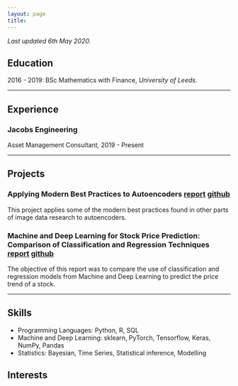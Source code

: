 ```yaml
---
layout: page
title:
---
```


_Last updated 6th May 2020._

## Education
2016 - 2019: BSc Mathematics with Finance, _University of Leeds_.

------------

## Experience
### Jacobs Engineering
Asset Management Consultant, 2019 - Present

-------------

## Projects
### Applying Modern Best Practices to Autoencoders [report](https://henriwoodcock.github.io/2020/04/05/Autoencoders-best-practices/) [github](https://github.com/henriwoodcock/Applying-Modern-Best-Practices-to-Autoencoders)

This project applies some of the modern best practices found in other parts of image data research to autoencoders.
### Machine and Deep Learning for Stock Price Prediction: Comparison of Classification and Regression Techniques [report](https://henriwoodcock.github.io/2020/03/21/stock-price-prediction-project/) [github](https://github.com/henriwoodcock/Stock-Price-Prediction)

The objective of this report was to compare the use of classification and regression models from Machine and Deep Learning to predict the price trend of a stock.

-------------
## Skills
- Programming Languages: Python, R, SQL
- Machine and Deep Learning: sklearn, PyTorch, Tensorflow, Keras, NumPy, Pandas
- Statistics: Bayesian, Time Series, Statistical inference, Modelling
## Interests
